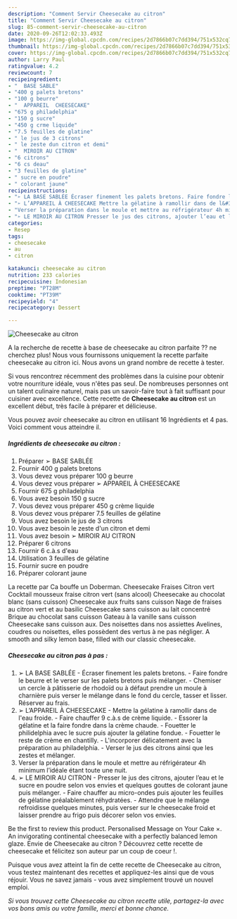 ```yaml
---
description: "Comment Servir Cheesecake au citron"
title: "Comment Servir Cheesecake au citron"
slug: 85-comment-servir-cheesecake-au-citron
date: 2020-09-26T12:02:33.493Z
image: https://img-global.cpcdn.com/recipes/2d7866b07c7dd394/751x532cq70/cheesecake-au-citron-photo-principale-de-la-recette.jpg
thumbnail: https://img-global.cpcdn.com/recipes/2d7866b07c7dd394/751x532cq70/cheesecake-au-citron-photo-principale-de-la-recette.jpg
cover: https://img-global.cpcdn.com/recipes/2d7866b07c7dd394/751x532cq70/cheesecake-au-citron-photo-principale-de-la-recette.jpg
author: Larry Paul
ratingvalue: 4.2
reviewcount: 7
recipeingredient:
- "  BASE SABLE"
- "400 g palets bretons"
- "100 g beurre"
- "  APPAREIL  CHEESECAKE"
- "675 g philadelphia"
- "150 g sucre"
- "450 g crme liquide"
- "7.5 feuilles de glatine"
- " le jus de 3 citrons"
- " le zeste dun citron et demi"
- "  MIROIR AU CITRON"
- "6 citrons"
- "6 cs deau"
- "3 feuilles de glatine"
- " sucre en poudre"
- " colorant jaune"
recipeinstructions:
- "➢ LA BASE SABLÉE Écraser finement les palets bretons. Faire fondre le beurre et le verser sur les palets bretons puis mélanger. Chemiser un cercle à pâtisserie de rhodoïd ou à défaut prendre un moule à charnière puis verser le mélange dans le fond du cercle, tasser et lisser. Réserver au frais."
- "➢ L’APPAREIL À CHEESECAKE Mettre la gélatine à ramollir dans de l&#39;eau froide. Faire chauffer 9 c.à.s de crème liquide. Essorer la gélatine et la faire fondre dans la crème chaude. Fouetter le philidelphia avec le sucre puis ajouter la gélatine fondue. Fouetter le reste de crème en chantilly. L&#39;incorporer délicatement avec la préparation au philadelphia. Verser le jus des citrons ainsi que les zestes et mélanger."
- "Verser la préparation dans le moule et mettre au réfrigérateur 4h minimum l’idéale étant toute une nuit."
- "➢ LE MIROIR AU CITRON Presser le jus des citrons, ajouter l’eau et le sucre en poudre selon vos envies et quelques gouttes de colorant jaune puis mélanger. Faire chauffer au micro-ondes puis ajouter les feuilles de gélatine préalablement réhydratées. Attendre que le mélange refroidisse quelques minutes, puis verser sur le cheesecake froid et laisser prendre au frigo puis décorer selon vos envies."
categories:
- Resep
tags:
- cheesecake
- au
- citron

katakunci: cheesecake au citron 
nutrition: 233 calories
recipecuisine: Indonesian
preptime: "PT28M"
cooktime: "PT39M"
recipeyield: "4"
recipecategory: Dessert

---
```



![Cheesecake au citron](https://img-global.cpcdn.com/recipes/2d7866b07c7dd394/751x532cq70/cheesecake-au-citron-photo-principale-de-la-recette.jpg)

A la recherche de recette à base de cheesecake au citron parfaite ?? ne cherchez plus! Nous vous fournissons uniquement la recette parfaite cheesecake au citron ici. Nous avons un grand nombre de recette à tester.

Si vous rencontrez récemment des problèmes dans la cuisine pour obtenir votre nourriture idéale, vous n'êtes pas seul. De nombreuses personnes ont un talent culinaire naturel, mais pas un savoir-faire tout à fait suffisant pour cuisiner avec excellence. Cette recette de <strong> Cheesecake au citron </strong> est un excellent début, très facile à préparer et délicieuse.

<!--inarticleads1-->

Vous pouvez avoir cheesecake au citron en utilisant 16 Ingrédients et 4 pas. Voici comment vous atteindre il.

##### Ingrédients de cheesecake au citron :

1. Préparer  ➢ BASE SABLÉE
1. Fournir 400 g palets bretons
1. Vous devez vous préparer 100 g beurre
1. Vous devez vous préparer  ➢ APPAREIL À CHEESECAKE
1. Fournir 675 g philadelphia
1. Vous avez besoin 150 g sucre
1. Vous devez vous préparer 450 g crème liquide
1. Vous devez vous préparer 7.5 feuilles de gélatine
1. Vous avez besoin  le jus de 3 citrons
1. Vous avez besoin  le zeste d&#39;un citron et demi
1. Vous avez besoin  ➢ MIROIR AU CITRON
1. Préparer 6 citrons
1. Fournir 6 c.à.s d&#39;eau
1. Utilisation 3 feuilles de gélatine
1. Fournir  sucre en poudre
1. Préparer  colorant jaune


La recette par Ca bouffe un Doberman. Cheesecake Fraises Citron vert Cocktail mousseux fraise citron vert (sans alcool) Cheesecake au chocolat blanc (sans cuisson) Cheesecake aux fruits sans cuisson Nage de fraises au citron vert et au basilic Cheesecake sans cuisson au lait concentré Brique au chocolat sans cuisson Gateau à la vanille sans cuisson Cheesecake sans cuisson aux. Des noisettes dans nos assiettes Avelines, coudres ou noisettes, elles possèdent des vertus à ne pas négliger. A smooth and silky lemon base, filled with our classic cheesecake. 

<!--inarticleads2-->

##### Cheesecake au citron pas à pas :

1. ➢ LA BASE SABLÉE - Écraser finement les palets bretons. - Faire fondre le beurre et le verser sur les palets bretons puis mélanger. - Chemiser un cercle à pâtisserie de rhodoïd ou à défaut prendre un moule à charnière puis verser le mélange dans le fond du cercle, tasser et lisser. Réserver au frais.
1. ➢ L’APPAREIL À CHEESECAKE - Mettre la gélatine à ramollir dans de l&#39;eau froide. - Faire chauffer 9 c.à.s de crème liquide. - Essorer la gélatine et la faire fondre dans la crème chaude. - Fouetter le philidelphia avec le sucre puis ajouter la gélatine fondue. - Fouetter le reste de crème en chantilly. - L&#39;incorporer délicatement avec la préparation au philadelphia. - Verser le jus des citrons ainsi que les zestes et mélanger.
1. Verser la préparation dans le moule et mettre au réfrigérateur 4h minimum l’idéale étant toute une nuit.
1. ➢ LE MIROIR AU CITRON - Presser le jus des citrons, ajouter l’eau et le sucre en poudre selon vos envies et quelques gouttes de colorant jaune puis mélanger. - Faire chauffer au micro-ondes puis ajouter les feuilles de gélatine préalablement réhydratées. - Attendre que le mélange refroidisse quelques minutes, puis verser sur le cheesecake froid et laisser prendre au frigo puis décorer selon vos envies.


Be the first to review this product. Personalised Message on Your Cake ×. An invigorating continental cheesecake with a perfectly balanced lemon glaze. Envie de Cheesecake au citron ? Découvrez cette recette de cheesecake et félicitez son auteur par un coup de coeur !. 

<!--inarticleads1-->

<p>
Puisque vous avez atteint la fin de cette recette de Cheesecake au citron, vous testez maintenant des recettes et appliquez-les ainsi que de vous réjouir. Vous ne savez jamais - vous avez simplement trouvé un nouvel emploi.
</p>

<p>
<i>Si vous trouvez cette Cheesecake au citron recette utile, partagez-la avec vos bons amis ou votre famille, merci et bonne chance.</i>
</p>
